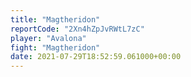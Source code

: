 ```yaml
---
title: "Magtheridon"
reportCode: "2Xn4hZpJvRWtL7zC"
player: "Avalona"
fight: "Magtheridon"
date: 2021-07-29T18:52:59.061000+00:00
---
```

